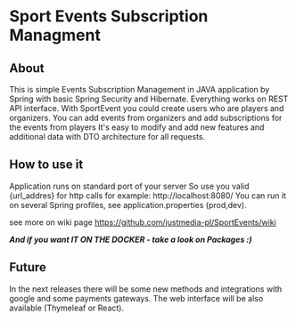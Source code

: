 # Sport Events Subscription Managment
## About
This is simple Events Subscription Management in JAVA application by Spring with basic Spring Security and Hibernate. 
Everything works on REST API interface.
With SportEvent you could create users who are players and organizers.
You can add events from organizers and add subscriptions for the events from players
It's easy to modify and add new features and additional data with DTO architecture for all requests.

## How to use it
Application runs on standard port of your server
So use you valid {url_addres} for http calls for example: http://localhost:8080/
You can run it on several Spring profiles, see application.properties (prod,dev).

see more on wiki page https://github.com/justmedia-pl/SportEvents/wiki

***And if you want IT ON THE DOCKER - take a look on Packages :)***

## Future
In the next releases there will be some new methods and integrations with google and some payments gateways.
The web interface will be also available (Thymeleaf or React).




